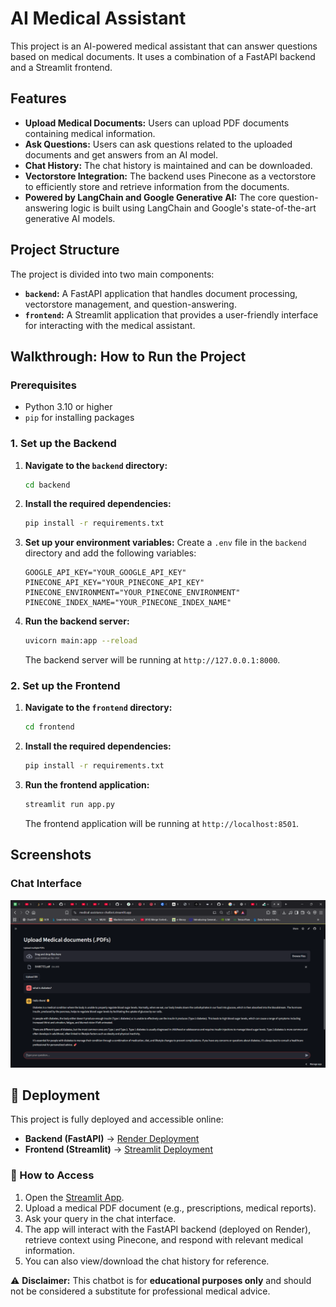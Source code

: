 # AI Medical Assistant

This project is an AI-powered medical assistant that can answer questions based on medical documents. It uses a combination of a FastAPI backend and a Streamlit frontend.

## Features

- **Upload Medical Documents:** Users can upload PDF documents containing medical information.
- **Ask Questions:** Users can ask questions related to the uploaded documents and get answers from an AI model.
- **Chat History:** The chat history is maintained and can be downloaded.
- **Vectorstore Integration:** The backend uses Pinecone as a vectorstore to efficiently store and retrieve information from the documents.
- **Powered by LangChain and Google Generative AI:** The core question-answering logic is built using LangChain and Google's state-of-the-art generative AI models.

## Project Structure

The project is divided into two main components:

- **`backend`:** A FastAPI application that handles document processing, vectorstore management, and question-answering.
- **`frontend`:** A Streamlit application that provides a user-friendly interface for interacting with the medical assistant.

## Walkthrough: How to Run the Project

### Prerequisites

- Python 3.10 or higher
- `pip` for installing packages

### 1. Set up the Backend

1.  **Navigate to the `backend` directory:**
    ```bash
    cd backend
    ```

2.  **Install the required dependencies:**
    ```bash
    pip install -r requirements.txt
    ```

3.  **Set up your environment variables:**
    Create a `.env` file in the `backend` directory and add the following variables:
    ```
    GOOGLE_API_KEY="YOUR_GOOGLE_API_KEY"
    PINECONE_API_KEY="YOUR_PINECONE_API_KEY"
    PINECONE_ENVIRONMENT="YOUR_PINECONE_ENVIRONMENT"
    PINECONE_INDEX_NAME="YOUR_PINECONE_INDEX_NAME"
    ```

4.  **Run the backend server:**
    ```bash
    uvicorn main:app --reload
    ```
    The backend server will be running at `http://127.0.0.1:8000`.

### 2. Set up the Frontend

1.  **Navigate to the `frontend` directory:**
    ```bash
    cd frontend
    ```

2.  **Install the required dependencies:**
    ```bash
    pip install -r requirements.txt
    ```

3.  **Run the frontend application:**
    ```bash
    streamlit run app.py
    ```
    The frontend application will be running at `http://localhost:8501`.

## Screenshots

### Chat Interface
![Chat Interface](frontend/chat_interface.png)

## 🚀 Deployment

This project is fully deployed and accessible online:

- **Backend (FastAPI)** → [Render Deployment](https://medical-assistance-chatbot-gzla.onrender.com)
- **Frontend (Streamlit)** → [Streamlit Deployment](https://medical-assistance-chatbot.streamlit.app/)

### 🔗 How to Access
1. Open the [Streamlit App](https://your-frontend.streamlit.app).
2. Upload a medical PDF document (e.g., prescriptions, medical reports).
3. Ask your query in the chat interface.
4. The app will interact with the FastAPI backend (deployed on Render), retrieve context using Pinecone, and respond with relevant medical information.
5. You can also view/download the chat history for reference.

⚠️ **Disclaimer:** This chatbot is for **educational purposes only** and should not be considered a substitute for professional medical advice.

